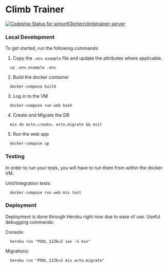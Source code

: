 # Climb Trainer

[ ![Codeship Status for simonfl3tcher/climbtrainer-server](https://app.codeship.com/projects/a7a405a0-6c7d-0135-7605-62e9e543e794/status?branch=master)](https://app.codeship.com/projects/242268)

### Local Development

To get started, run the following commands:

1. Copy the `.env.example` file and update the attributes where applicable.
```
  cp .env.example .env
```
2. Build the docker container
```
  docker-compose build
```
3. Log in to the VM
```
  docker-compose run web bash
```
4. Create and Migrate the DB
```
  mix do ecto.create, ecto.migrate && exit
```
5. Run the web app
```
  docker-compose up
```

### Testing

In order to run your tests, you will have to run them from within the docker VM.

Unit/Integration tests:
```
  docker-compose run web mix test
```

### Deployment

Deployment is done through Heroku right now due to ease of use. Useful debugging commands:

Console:
```
  heroku run "POOL_SIZE=2 iex -S mix"
```

Migrations:
```
  heroku run "POOL_SIZE=2 mix ecto.migrate"
```
